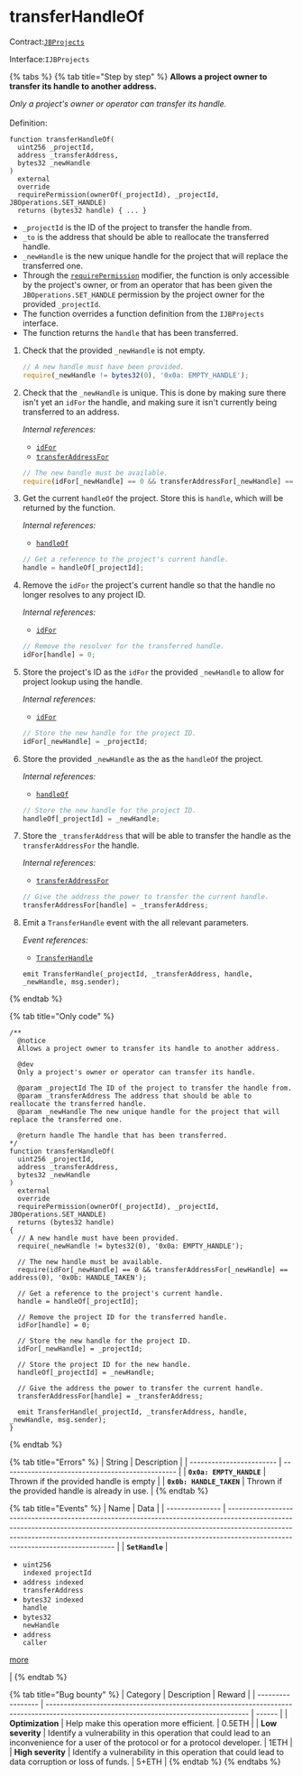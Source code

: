 # transferHandleOf

Contract:[`JBProjects`](../)

Interface:`IJBProjects`

{% tabs %}
{% tab title="Step by step" %}
**Allows a project owner to transfer its handle to another address.**

_Only a project's owner or operator can transfer its handle._\
\
Definition:

```solidity
function transferHandleOf(
  uint256 _projectId,
  address _transferAddress,
  bytes32 _newHandle
)
  external
  override
  requirePermission(ownerOf(_projectId), _projectId, JBOperations.SET_HANDLE)
  returns (bytes32 handle) { ... }
```

* `_projectId` is the ID of the project to transfer the handle from.
* `_to` is the address that should be able to reallocate the transferred handle.
* `_newHandle` is the new unique handle for the project that will replace the transferred one.
* Through the [`requirePermission`](../../jboperatable/modifiers/requirepermission.md) modifier, the function is only accessible by the project's owner, or from an operator that has been given the `JBOperations.SET_HANDLE` permission by the project owner for the provided `_projectId`.
* The function overrides a function definition from the `IJBProjects` interface.
* The function returns the `handle` that has been transferred.



1.  Check that the provided `_newHandle` is not empty.

    ```javascript
    // A new handle must have been provided.
    require(_newHandle != bytes32(0), '0x0a: EMPTY_HANDLE');
    ```


2.  Check that the `_newHandle` is unique. This is done by making sure there isn't yet an `idFor` the handle, and making sure it isn't currently being transferred to an address.



    _Internal references:_

    * [`idFor`](../properties/idfor.md)
    * [`transferAddressFor`](../properties/transferaddressfor.md)

    ```javascript
    // The new handle must be available.
    require(idFor[_newHandle] == 0 && transferAddressFor[_newHandle] == address(0), '0x0b: HANDLE_TAKEN');
    ```


3.  Get the current `handleOf` the project. Store this is `handle`, which will be returned by the function.



    _Internal references:_

    * [`handleOf`](../properties/handleof.md)

    ```javascript
    // Get a reference to the project's current handle.
    handle = handleOf[_projectId];
    ```


4.  Remove the `idFor` the project's current handle so that the handle no longer resolves to any project ID.



    _Internal references:_

    * [`idFor`](../properties/idfor.md)

    ```javascript
    // Remove the resolver for the transferred handle.
    idFor[handle] = 0;
    ```


5.  Store the project's ID as the `idFor` the provided `_newHandle` to allow for project lookup using the handle.



    _Internal references:_

    * [`idFor`](../properties/idfor.md)

    ```javascript
    // Store the new handle for the project ID.
    idFor[_newHandle] = _projectId;
    ```


6.  Store the provided `_newHandle` as the as the `handleOf` the project.



    _Internal references:_

    * [`handleOf`](../properties/handleof.md)

    ```javascript
    // Store the new handle for the project ID.
    handleOf[_projectId] = _newHandle;
    ```


7.  Store the `_transferAddress` that will be able to transfer the handle as the `transferAddressFor` the handle.



    _Internal references:_

    * [`transferAddressFor`](../properties/idfor.md)

    ```javascript
    // Give the address the power to transfer the current handle.
    transferAddressFor[handle] = _transferAddress;
    ```


8.  Emit a `TransferHandle` event with the all relevant parameters.



    _Event references:_

    * [`TransferHandle`](../events/seturi.md)

    ```
    emit TransferHandle(_projectId, _transferAddress, handle, _newHandle, msg.sender);
    ```
{% endtab %}

{% tab title="Only code" %}
```solidity
/**
  @notice 
  Allows a project owner to transfer its handle to another address.

  @dev 
  Only a project's owner or operator can transfer its handle.

  @param _projectId The ID of the project to transfer the handle from.
  @param _transferAddress The address that should be able to reallocate the transferred handle.
  @param _newHandle The new unique handle for the project that will replace the transferred one.

  @return handle The handle that has been transferred.
*/
function transferHandleOf(
  uint256 _projectId,
  address _transferAddress,
  bytes32 _newHandle
)
  external
  override
  requirePermission(ownerOf(_projectId), _projectId, JBOperations.SET_HANDLE)
  returns (bytes32 handle)
{
  // A new handle must have been provided.
  require(_newHandle != bytes32(0), '0x0a: EMPTY_HANDLE');

  // The new handle must be available.
  require(idFor[_newHandle] == 0 && transferAddressFor[_newHandle] == address(0), '0x0b: HANDLE_TAKEN');

  // Get a reference to the project's current handle.
  handle = handleOf[_projectId];

  // Remove the project ID for the transferred handle.
  idFor[handle] = 0;

  // Store the new handle for the project ID.
  idFor[_newHandle] = _projectId;

  // Store the project ID for the new handle.
  handleOf[_projectId] = _newHandle;

  // Give the address the power to transfer the current handle.
  transferAddressFor[handle] = _transferAddress;

  emit TransferHandle(_projectId, _transferAddress, handle, _newHandle, msg.sender);
}
```
{% endtab %}

{% tab title="Errors" %}
| String                   | Description                                      |
| ------------------------ | ------------------------------------------------ |
| **`0x0a: EMPTY_HANDLE`** | Thrown if the provided handle is empty           |
| **`0x0b: HANDLE_TAKEN`** | Thrown if the provided handle is already in use. |
{% endtab %}

{% tab title="Events" %}
| Name            | Data                                                                                                                                                                                                                                                                                      |
| --------------- | ----------------------------------------------------------------------------------------------------------------------------------------------------------------------------------------------------------------------------------------------------------------------------------------- |
| **`SetHandle`** | <ul><li><code>uint256 indexed projectId</code></li><li><code>address indexed transferAddress</code></li><li><code>bytes32 indexed handle</code></li><li><code>bytes32 newHandle</code></li><li><code>address caller</code></li></ul><p><a href="../events/transferhandle.md">more</a></p> |
{% endtab %}

{% tab title="Bug bounty" %}
| Category          | Description                                                                                                                            | Reward |
| ----------------- | -------------------------------------------------------------------------------------------------------------------------------------- | ------ |
| **Optimization**  | Help make this operation more efficient.                                                                                               | 0.5ETH |
| **Low severity**  | Identify a vulnerability in this operation that could lead to an inconvenience for a user of the protocol or for a protocol developer. | 1ETH   |
| **High severity** | Identify a vulnerability in this operation that could lead to data corruption or loss of funds.                                        | 5+ETH  |
{% endtab %}
{% endtabs %}
